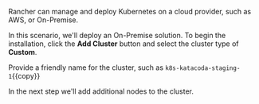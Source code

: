Rancher can manage and deploy Kubernetes on a cloud provider, such as AWS, or On-Premise.

In this scenario, we'll deploy an On-Premise solution. To begin the installation, click the **Add Cluster** button and select the cluster type of **Custom**.

Provide a friendly name for the cluster, such as `k8s-katacoda-staging-1`{{copy}}

In the next step we'll add additional nodes to the cluster.